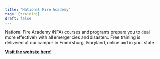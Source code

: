```yaml
---
title: "National Fire Academy"
tags: [training]
draft: false
---
```


National Fire Academy (NFA) courses and programs prepare you to deal more effectively with all emergencies and disasters. Free training is delivered at our campus in Emmitsburg, Maryland, online and in your state.

[**Visit the website here!**](https://www.usfa.fema.gov/nfa/)
